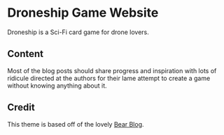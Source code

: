 # Droneship Game Website

Droneship is a Sci-Fi card game for drone lovers.

## Content

Most of the blog posts should share progress and inspiration with lots of ridicule directed at the authors for their lame attempt to create a game without knowing anything about it.

## Credit

This theme is based off of the lovely [Bear Blog](https://github.com/HermanMartinus/bearblog/).
